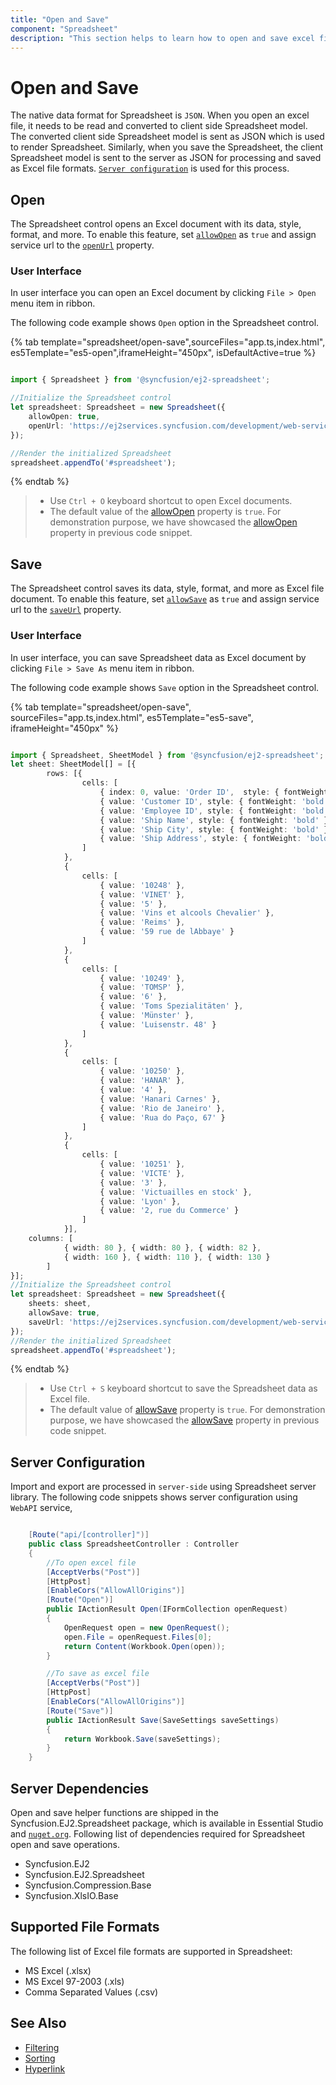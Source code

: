 ```yaml
---
title: "Open and Save"
component: "Spreadsheet"
description: "This section helps to learn how to open and save excel file in Spreadsheet control"
---
```


# Open and Save

The native data format for Spreadsheet is `JSON`. When you open an excel file, it needs to be read and converted to client side Spreadsheet model. The converted client side Spreadsheet model is sent as JSON which is used to render Spreadsheet. Similarly, when you save the Spreadsheet, the client Spreadsheet model is sent to the server as JSON for processing and saved as Excel file formats. [`Server configuration`](./open-save/#server-configuration) is used for this process.

## Open

The Spreadsheet control opens an Excel document with its data, style, format, and more. To enable this feature, set [`allowOpen`](../api/spreadsheet/#allowopen) as `true` and assign service url to the [`openUrl`](../api/spreadsheet/#openurl) property.

### User Interface

In user interface you can open an Excel document by clicking `File > Open` menu item in ribbon.

The following code example shows `Open` option in the Spreadsheet control.

{% tab template="spreadsheet/open-save",sourceFiles="app.ts,index.html", es5Template="es5-open",iframeHeight="450px", isDefaultActive=true %}

```typescript

import { Spreadsheet } from '@syncfusion/ej2-spreadsheet';

//Initialize the Spreadsheet control
let spreadsheet: Spreadsheet = new Spreadsheet({
    allowOpen: true,
    openUrl: 'https://ej2services.syncfusion.com/development/web-services/api/spreadsheet/open'
});

//Render the initialized Spreadsheet
spreadsheet.appendTo('#spreadsheet');
```

{% endtab %}

> * Use `Ctrl + O` keyboard shortcut to open Excel documents.
> * The default value of the [allowOpen](../api/spreadsheet/#allowopen) property is `true`. For demonstration purpose, we have showcased the [allowOpen](../api/spreadsheet/#allowopen) property in previous code snippet.

## Save

The Spreadsheet control saves its data, style, format, and more as Excel file document. To enable this feature, set [`allowSave`](../api/spreadsheet/#allowsave) as `true` and assign service url to the [`saveUrl`](../api/spreadsheet/#saveurl) property.

### User Interface

In user interface, you can save Spreadsheet data as Excel document by clicking `File > Save As` menu item in ribbon.

The following code example shows `Save` option in the Spreadsheet control.

{% tab template="spreadsheet/open-save", sourceFiles="app.ts,index.html", es5Template="es5-save", iframeHeight="450px" %}

```typescript

import { Spreadsheet, SheetModel } from '@syncfusion/ej2-spreadsheet';
let sheet: SheetModel[] = [{
        rows: [{
                cells: [
                    { index: 0, value: 'Order ID',  style: { fontWeight: 'bold' }},
                    { value: 'Customer ID', style: { fontWeight: 'bold' }},
                    { value: 'Employee ID', style: { fontWeight: 'bold' }},
                    { value: 'Ship Name', style: { fontWeight: 'bold' }},
                    { value: 'Ship City', style: { fontWeight: 'bold' }},
                    { value: 'Ship Address', style: { fontWeight: 'bold' }}
                ]
            },
            {
                cells: [
                    { value: '10248' },
                    { value: 'VINET' },
                    { value: '5' },
                    { value: 'Vins et alcools Chevalier' },
                    { value: 'Reims' },
                    { value: '59 rue de lAbbaye' }
                ]
            },
            {
                cells: [
                    { value: '10249' },
                    { value: 'TOMSP' },
                    { value: '6' },
                    { value: 'Toms Spezialitäten' },
                    { value: 'Münster' },
                    { value: 'Luisenstr. 48' }
                ]
            },
            {
                cells: [
                    { value: '10250' },
                    { value: 'HANAR' },
                    { value: '4' },
                    { value: 'Hanari Carnes' },
                    { value: 'Rio de Janeiro' },
                    { value: 'Rua do Paço, 67' }
                ]
            },
            {
                cells: [
                    { value: '10251' },
                    { value: 'VICTE' },
                    { value: '3' },
                    { value: 'Victuailles en stock' },
                    { value: 'Lyon' },
                    { value: '2, rue du Commerce' }
                ]
            }],
    columns: [
            { width: 80 }, { width: 80 }, { width: 82 },
            { width: 160 }, { width: 110 }, { width: 130 }
        ]
}];
//Initialize the Spreadsheet control
let spreadsheet: Spreadsheet = new Spreadsheet({
    sheets: sheet,
    allowSave: true,
    saveUrl: 'https://ej2services.syncfusion.com/development/web-services/api/spreadsheet/save'
});
//Render the initialized Spreadsheet
spreadsheet.appendTo('#spreadsheet');
```

{% endtab %}

> * Use `Ctrl + S` keyboard shortcut to save the Spreadsheet data as Excel file.
> * The default value of [allowSave](../api/spreadsheet/#allowsave) property is `true`. For demonstration purpose, we have showcased the [allowSave](../api/spreadsheet/#allowsave) property in previous code snippet.

## Server Configuration

Import and export are processed in `server-side` using Spreadsheet server library. The following code snippets shows server configuration using `WebAPI` service,

```csharp

    [Route("api/[controller]")]
    public class SpreadsheetController : Controller
    {
        //To open excel file
        [AcceptVerbs("Post")]
        [HttpPost]
        [EnableCors("AllowAllOrigins")]
        [Route("Open")]
        public IActionResult Open(IFormCollection openRequest)
        {
            OpenRequest open = new OpenRequest();
            open.File = openRequest.Files[0];
            return Content(Workbook.Open(open));
        }

        //To save as excel file
        [AcceptVerbs("Post")]
        [HttpPost]
        [EnableCors("AllowAllOrigins")]
        [Route("Save")]
        public IActionResult Save(SaveSettings saveSettings)
        {
            return Workbook.Save(saveSettings);
        }
    }
```

## Server Dependencies

Open and save helper functions are shipped in the Syncfusion.EJ2.Spreadsheet package, which is available in Essential Studio and [`nuget.org`](https://www.nuget.org/). Following list of dependencies required for Spreadsheet open and save operations.

* Syncfusion.EJ2
* Syncfusion.EJ2.Spreadsheet
* Syncfusion.Compression.Base
* Syncfusion.XlsIO.Base

## Supported File Formats

The following list of Excel file formats are supported in Spreadsheet:

* MS Excel (.xlsx)
* MS Excel 97-2003 (.xls)
* Comma Separated Values (.csv)

## See Also

* [Filtering](./filter)
* [Sorting](./sort)
* [Hyperlink](./link)